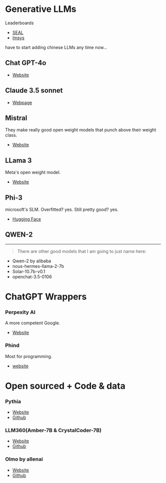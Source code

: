 # Generative LLMs

Leaderboards
- [SEAL](https://scale.com/leaderboard)
- [lmsys](https://chat.lmsys.org/?leaderboard)

have to start adding chinese LLMs any time now...

## Chat GPT-4o

- [Website](https://chat.openai.com/auth/login)

## Claude 3.5 sonnet

- [Webpage](https://www.anthropic.com/news/claude-3-5-sonnet)

## Mistral

They make really good open weight models that punch above their weight class.

- [Website](https://mistral.ai)

## LLama 3

Meta's open weight model.

- [Website](https://ai.meta.com/llama/)

## Phi-3

microsoft's SLM.
Overfitted? yes. Still pretty good? yes.

- [Hugging Face](https://huggingface.co/microsoft/Phi-3-mini-128k-instruct)

## QWEN-2



---

> There are other good models that I am going to just name here:

- Qwen-2 by alibaba
- nous-hermes-llama-2-7b
- Solar-10.7b-v0.1
- openchat-3.5-0106

# ChatGPT Wrappers

### Perpexity AI

A more competent Google.

- [Website](https://www.perplexity.ai)

### Phind

Most for programming.

- [website](https://www.phind.com/search?home=true)


# Open sourced + Code & data

### Pythia

- [Website](https://www.eleuther.ai)
- [Github](https://github.com/EleutherAI/pythia)

### LLM360(Amber-7B & CrystalCoder-7B)

- [Website](https://www.llm360.ai)
- [Github](https://github.com/LLM360)

### Olmo by allenai

- [Website](https://allenai.org/olmo)
- [Github](https://github.com/allenai/OLMo)
